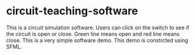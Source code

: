 # circuit-teaching-software
This is a circuit simulation software. Users can click on the switch to see if the circuit is open or close. Green line means open and red line means close. 
This is a very simple software demo. This demo is constrcted using SFML. 
